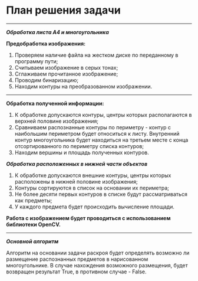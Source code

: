 # План решения задачи

***

***Обработка листа *А4* и многоугольника***

**Предобработка изображения:**
  1) Проверяем наличие файла на жестком диске по переданному в программу пути;
  2) Считываем изображение в серых тонах;
  3) Сглаживаем прочитанное изображение;
  4) Проводим бинаризацию;
  5) Находим контуры на преобразованном изображении.

***

**Обработка полученной информации:**
  1) К обработке допускаются контуры, центры которых располагаются в верхней половине изображения;
  2) Сравниваем распознанные контуры по периметру - контур с наибольшим периметром будет относиться к листу. Внутренний контур многоугольника будет находиться на третьем месте с конца отсортированного по периметру списка контуров; 
  3) Находим вершины и площадь полученных контуров.

***Обработка расположенных в нижней части объектов***
  1) К обработке допускаются внешние контуры, центры которых расположены в нижней половине изображения; 
  2) Контуры сортируются в список на основании их периметра;
  3) Не более десяти первых контуров в списке будут рассматриваться как предметы;
  4) У каждого предмета будет происходить вычисление площади. 

**Работа с изображением будет проводиться с использованием библиотеки OpenCV.**

***

***Основной алгоритм***

Алгоритм на основании задачи раскроя будет определять возможно ли размещение распознанных предметов в нарисованном многоугольнике.
В случае нахождения возможного размещения, будет возвращен результат True, в противном случае - False.

